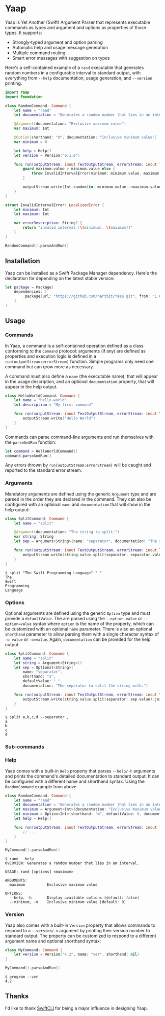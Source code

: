 # Yaap

Yaap is Yet Another (Swift) Argument Parser that represents executable commands as types and argument and options as properties of those types. It supports:

* Strongly-typed argument and option parsing
* Automatic help and usage message generation
* Multiple command routing
* Smart error messages with suggestion on typos

Here's a self-contained example of a `rand` executable that generates random numbers in a configurable interval to standard output, with everything from `--help` documentation, usage generation, and `--version` printing.

```swift
import Yaap
import Foundation

class RandomCommand: Command {
    let name = "rand"
    let documentation = "Generates a random number that lies in an interval."

    @Argument(documentation: "Exclusive maximum value")
    var maximum: Int

    @Option(shorthand: "m", documentation: "Inclusive minimum value")
    var minimum = 0

    let help = Help()
    let version = Version("0.1.0")

    func run(outputStream: inout TextOutputStream, errorStream: inout TextOutputStream) throws {
        guard maximum.value > minimum.value else {
            throw InvalidIntervalError(minimum: minimum.value, maximum: maximum.value)
        }

        outputStream.write(Int.random(in: minimum.value..<maximum.value).description)
    }
}

struct InvalidIntervalError: LocalizedError {
    let minimum: Int
    let maximum: Int

    var errorDescription: String? {
        return "invalid interval [\(minimum), \(maximum))"
    }
}

RandomCommand().parseAndRun()
```

## Installation

Yaap can be installed as a Swift Package Manager dependency. Here's the declaration for depending on the latest stable version:

```swift
let package = Package(
    dependencies: [
        .package(url: "https://github.com/hartbit/Yaap.git", from: "1.0.0")
    ]
)
```

## Usage

### Commands

In Yaap, a command is a self-contained operation defined as a class conforming to the `Command` protocol: arguments (if any) are defined as properties and execution logic is defined in a `run(outputStream:errorStream)` function. Simple programs only need one command but can grow more as necessary.

A command must also define a `name` (the executable name), that will appear in the usage description, and an optional `documentation` property, that will appear in the help output.

```swift
class HelloWorldCommand: Command {
    let name = "hello-world"
    let description = "My first command"

    func run(outputStream: inout TextOutputStream, errorStream: inout TextOutputStream) throws {
        outputStream.write("Hello World")
    }
}
```

Commands can parse command-line arguments and run themselves with the `parseAndRun` function:

```swift
let command = HelloWorldCommand()
command.parseAndRun()
```

Any errors thrown by `run(outputStream:errorStream)` will be caught and reported to the standard error stream.

### Arguments

Mandatory arguments are defined using the generic `Argument` type and are parsed in the order they are declared in the command. They can also be configured with an optional `name` and `documentation` that will show in the help output:

```swift
class SplitCommand: Command {
    let name = "split"

    @Argument(documentation: "The string to split.")
    var string: String
    let sep = Argument<String>(name: "separator", documentation: "The seperator to split the string with.")

    func run(outputStream: inout TextOutputStream, errorStream: inout TextOutputStream) throws {
        outputStream.write(string.value.split(separator: separator.value).joined("\n"))
    }
}
```

```
$ split "The Swift Programming Language" " "
The
Swift
Programming
Language
```

### Options

Optional arguments are defined using the generic `Option` type and must provide a `defaultValue`. The are parsed using the `--option value` or `--option=value` syntax where `option` is the name of the property, which can be customized with an optional `name` parameter. There is also an optional `shorthand` parameter to allow parsing them with a single character syntax of `-o value` or `-o=value`. Again, `documentation` can be provided for the help output:

```swift
class SplitCommand: Command {
    let name = "split"
    let string = Argument<String>()
    let sep = Optional<String>(
        name: "separator",
        shorthand: "s",
        defaultValue: " ",
        documentation: "The seperator to split the string with.")

    func run(outputStream: inout TextOutputStream, errorStream: inout TextOutputStream) throws {
        outputStream.write(string.value.split(separator: sep.value).joined("\n"))
    }
}
```

```
$ split a,b,c,d --separator ,
a
b
c
d
```

### Sub-commands

### Help

Yaap comes with a built-in `Help` property that parses `--help/-h` arguments and prints the command's detailed documentation to standard output. It can be configured with a different name and shorthand syntax. Using the `RandomCommand` example from above:

```swift
class RandomCommand: Command {
    let name = "rand"
    let documentation = "Generates a random number that lies in an interval."
    let maximum = Argument<Int>(documentation: "Exclusive maximum value")
    let minimum = Option<Int>(shorthand: "m", defaultValue: 0, documentation: "Inclusive minimum value")
    let help = Help()

    func run(outputStream: inout TextOutputStream, errorStream: inout TextOutputStream) throws {
        // ...
    }
}

MyCommand().parseAndRun()
```

```
$ rand --help
OVERVIEW: Generates a random number that lies in an interval.

USAGE: rand [options] <maximum>

ARGUMENTS:
  maximum          Exclusive maximum value

OPTIONS:
  --help, -h       Display available options [default: false]
  --minimum, -m    Inclusive minimum value [default: 0]
```

### Version

Yaap also comes with a built-in `Version` property that allows commands to respond to a `--version/-v` argument by printing their version number to standard output. The property can be customized to respond to a different argument name and optional shorthand syntax:

```swift
class MyCommand: Command {
    let version = Version("4.2", name: "ver", shorthand: nil)
}

MyCommand().parseAndRun()
```

```
$ program --ver
4.2
```

## Thanks

I'd like to thank [SwiftCLI](https://github.com/jakeheis/SwiftCLI) for being a major influence in designing Yaap.
